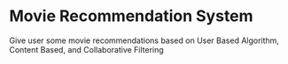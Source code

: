 # Movie Recommendation System

Give user some movie recommendations based on User Based Algorithm, Content Based, and Collaborative Filtering
